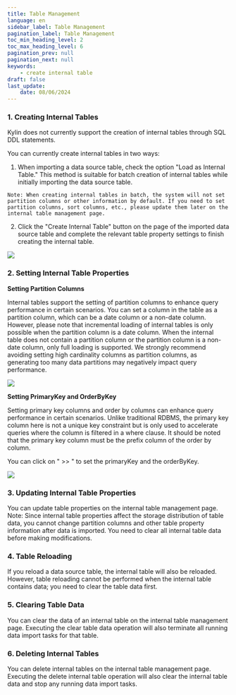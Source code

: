 ```yaml
---
title: Table Management
language: en
sidebar_label: Table Management
pagination_label: Table Management
toc_min_heading_level: 2
toc_max_heading_level: 6
pagination_prev: null
pagination_next: null
keywords:
    - create internal table
draft: false
last_update:
    date: 08/06/2024
---
```


### 1. **Creating Internal Tables**

Kylin does not currently support the creation of internal tables through SQL DDL statements.

You can currently create internal tables in two ways:

1. When importing a data source table, check the option "Load as Internal Table." This method is suitable for batch creation of internal tables while initially importing the data source table.

```Note: When creating internal tables in batch, the system will not set partition columns or other information by default. If you need to set partition columns, sort columns, etc., please update them later on the internal table management page.```

2. Click the "Create Internal Table" button on the page of the imported data source table and complete the relevant table property settings to finish creating the internal table.

![](./images/create-internal.png)

### 2. **Setting Internal Table Properties**

**Setting Partition Columns**

Internal tables support the setting of partition columns to enhance query performance in certain scenarios. You can set a column in the table as a partition column, which can be a date column or a non-date column. However, please note that incremental loading of internal tables is only possible when the partition column is a date column.
When the internal table does not contain a partition column or the partition column is a non-date column, only full loading is supported.
We strongly recommend avoiding setting high cardinality columns as partition columns, as generating too many data partitions may negatively impact query performance.

![](./images/set-partition.png)

**Setting PrimaryKey and OrderByKey**

Setting primary key columns and order by columns can enhance query performance in certain scenarios. Unlike traditional RDBMS, the primary key column here is not a unique key constraint but is only used to accelerate queries where the column is filtered in a where clause.
It should be noted that the primary key column must be the prefix column of the order by column.

You can click on " >> " to set the primaryKey and the orderByKey.

![](./images/set-p-o-key.png)

### 3. **Updating Internal Table Properties**

You can update table properties on the internal table management page.
Note: Since internal table properties affect the storage distribution of table data, you cannot change partition columns and other table property information after data is imported.
You need to clear all internal table data before making modifications.

### 4. **Table Reloading**

If you reload a data source table, the internal table will also be reloaded. However, table reloading cannot be performed when the internal table contains data; you need to clear the table data first.

### 5. **Clearing Table Data**

You can clear the data of an internal table on the internal table management page. Executing the clear table data operation will also terminate all running data import tasks for that table.

### 6. **Deleting Internal Tables**

You can delete internal tables on the internal table management page. Executing the delete internal table operation will also clear the internal table data and stop any running data import tasks.
